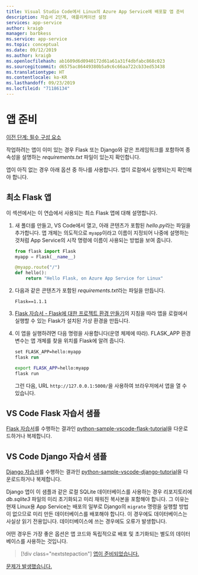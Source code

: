 ```yaml
---
title: Visual Studio Code에서 Linux의 Azure App Service에 배포할 앱 준비
description: 자습서 2단계, 애플리케이션 설정
services: app-service
author: kraigb
manager: barbkess
ms.service: app-service
ms.topic: conceptual
ms.date: 09/12/2019
ms.author: kraigb
ms.openlocfilehash: ab1609d6d0940172d61a61a31f4dbfabc868c023
ms.sourcegitcommit: d6575ac86449380b5a9c6c66aa722cb33ed53438
ms.translationtype: HT
ms.contentlocale: ko-KR
ms.lasthandoff: 09/23/2019
ms.locfileid: "71186134"
---
```

# <a name="prepare-your-app"></a>앱 준비

[이전 단계: 필수 구성 요소](tutorial-deploy-app-service-on-linux-01.md)

작업하려는 앱이 이미 있는 경우 Flask 또는 Django와 같은 프레임워크를 포함하여 종속성을 설명하는 *requirements.txt* 파일이 있는지 확인합니다.

앱이 아직 없는 경우 아래 옵션 중 하나를 사용합니다. 앱이 로컬에서 실행되는지 확인해야 합니다.

## <a name="minimal-flask-app"></a>최소 Flask 앱

이 섹션에서는 이 연습에서 사용되는 최소 Flask 앱에 대해 설명합니다.

1. 새 폴더를 만들고, VS Code에서 열고, 아래 콘텐츠가 포함된 *hello.py*라는 파일을 추가합니다. 앱 개체는 의도적으로 `myapp`이라고 이름이 지정되어 나중에 설명하는 것처럼 App Service의 시작 명령에 이름이 사용되는 방법을 보여 줍니다.

    ```python
    from flask import Flask
    myapp = Flask(__name__)

    @myapp.route("/")
    def hello():
        return "Hello Flask, on Azure App Service for Linux"
    ```

1. 다음과 같은 콘텐츠가 포함된 *requirements.txt*라는 파일을 만듭니다.

    ```text
    Flask==1.1.1
    ```

1. [Flask 자습서 - Flask에 대한 프로젝트 환경 만들기](https://code.visualstudio.com/docs/python/tutorial-flask#create-a-project-environment-for-flask)의 지침을 따라 앱을 로컬에서 실행할 수 있는 Flask가 설치된 가상 환경을 만듭니다.

1. 이 앱을 실행하려면 다음 명령을 사용합니다(운영 체제에 따라). FLASK_APP 환경 변수는 앱 개체를 찾을 위치를 Flask에 알려 줍니다.

    ```ps
    set FLASK_APP=hello:myapp
    flask run
    ```

    ```bash
    export FLASK_APP=hello:myapp
    flask run
    ```

    그런 다음, URL `http://127.0.0.1:5000/`을 사용하여 브라우저에서 앱을 열 수 있습니다.

## <a name="vs-code-flask-tutorial-sample"></a>VS Code Flask 자습서 샘플

[Flask 자습서](https://code.visualstudio.com/docs/python/tutorial-flask)를 수행하는 결과인 [python-sample-vscode-flask-tutorial](https://github.com/Microsoft/python-sample-vscode-flask-tutorial)을 다운로드하거나 복제합니다.

## <a name="vs-code-django-tutorial-sample"></a>VS Code Django 자습서 샘플

[Django 자습서](https://code.visualstudio.com/docs/python/tutorial-django)를 수행하는 결과인 [python-sample-vscode-django-tutorial](https://github.com/Microsoft/python-sample-vscode-django-tutorial)을 다운로드하거나 복제합니다.

Django 앱이 이 샘플과 같은 로컬 SQLite 데이터베이스를 사용하는 경우 리포지토리에 *db.sqlite3* 파일의 미리 초기화되고 미리 채워진 복사본을 포함해야 합니다. 그 이유는 현재 Linux용 App Service는 배포의 일부로 Django의 `migrate` 명령을 실행할 방법이 없으므로 미리 만든 데이터베이스를 배포해야 합니다. 이 경우에도 데이터베이스는 사실상 읽기 전용입니다. 데이터베이스에 쓰는 경우에도 오류가 발생합니다.

어떤 경우든 가장 좋은 옵션은 앱 코드와 독립적으로 배포 및 초기화되는 별도의 데이터베이스를 사용하는 것입니다.

> [!div class="nextstepaction"]
> [앱이 준비되었습니다.](tutorial-deploy-app-service-on-linux-03.md)

[문제가 발생했습니다.](https://www.research.net/r/PWZWZ52?tutorial=vscode-appservice-python&step=02-prepare-app)
